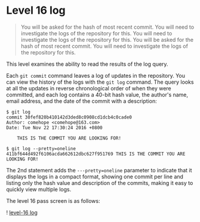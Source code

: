 
# Level 16 log

> You will be asked for the hash of most recent commit. You will need to investigate the logs of the repository for this.
>You will need to investigate the logs of the repository for this. 
> You will be asked for the hash of most recent commit. You will need to investigate the logs of the repository for this.

This level examines the ability to read the results of the log query.

Each `git commit` command leaves a log of updates in the repository. You can view the history of the logs with the `git log` command. The query looks at all the updates in reverse chronological order of when they were committed, and each log contains a 40-bit hash value, the author's name, email address, and the date of the commit with a description:

```
$ git log
commit 30fef820b410142d3ded8c0908cd1dcb4c0cade0
Author: comehope <comehope@163.com>
Date: Tue Nov 22 17:30:24 2016 +0800

    THIS IS THE COMMIT YOU ARE LOOKING FOR!
    
$ git log --pretty=oneline
411bf644d492f6106acda662612dbc627f951769 THIS IS THE COMMIT YOU ARE LOOKING FOR!
```

The 2nd statement adds the ```---pretty=oneline``` parameter to indicate that it displays the logs in a compact format, showing one commit per line and listing only the hash value and description of the commits, making it easy to quickly view multiple logs.

The level 16 pass screen is as follows:

! [level-16 log](images/level-16-log.png)
